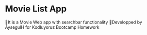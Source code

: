 # Movie List App

:small_blue_diamond:It is a Movie Web app with searchbar functionality
:small_blue_diamond:Developped by AysegulH for Kodluyoruz Bootcamp Homework 
<br>